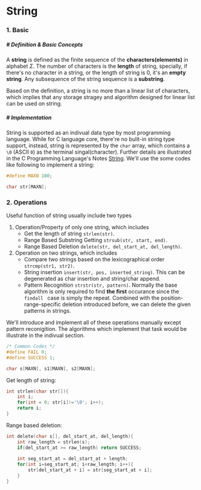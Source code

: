 # String

### 1. Basic

##### # Definition & Basic Concepts

A **string** is defined as the finite sequence of the **characters(elements)** in alphabet $\Sigma$. The number of characters is the **length** of string, specially, if there's no character in a string, or the length of string is 0, it's an **empty string**. Any subsequence of the string sequence is a **substring**.

Based on the definition, a string is no more than a linear list of characters, which implies that any storage stragey and algorithm designed for linear list can be used on string.



##### # Implementation

String is supported as an indivual data type by most programming language. While for C language core, there're no bulit-in string type support, instead, string is represented by the `char` array, which contains a `\0` (ASCII `0`) as the terminal singal(character). Further details are illustrated in the C Programming Language's Notes [String](String). We'll use the some codes like following to implement a string:

```c
#define MAXN 100;

char str[MAXN];
```







### 2. Operations

Useful function of string usually include two types

1. Operation/Property of only one string, which includes
   - Get the length of string `strlen(str)`.
   - Range Based Substring Getting `strsub(str, start, end)`.
   - Range Based Deletion `delete(str, del_start_at, del_length)`.
2. Operation on two strings, which includes
   - Compare two strings based on the lexicographical order `strcmp(str1, str2)`.
   - String insertion `insert(str, pos, inserted_string)`. This can be degenerated as char insertion and string/char append.
   - Pattern Recognition `strstr(str, pattern)`. Normally the base algorithm is only required to find **the first** occurance since the `findall ` case is simply the repeat. Combined with the position-range-specific deletion introduced before, we can delete the given patterns in strings.

We'll introduce and implement all of these operations manually except pattern reconigition. The algorithms which implement that task would be illustrate in the indivual section.

```c
/* Common Codes */
#define FAIL 0;
#define SUCCESS 1;

char s[MAXN], s1[MAXN], s2[MAXN];
```

Get length of string:

```c
int strlen(char str[]){
    int i;
    for(int = 0; str[i]!='\0'; i++);
    return i;
}
```

Range based deletion:

```c
int delete(char s[], del_start_at, del_length){
    int raw_length = strlen(s);
    if(del_start_at >= raw_length) return SUCCESS;
    
    int seg_start_at = del_start_at + length;
    for(int i=seg_start_at; i<raw_length; i++){
        str[del_start_at + i] = str[seg_start_at + i];
    }
}
```





